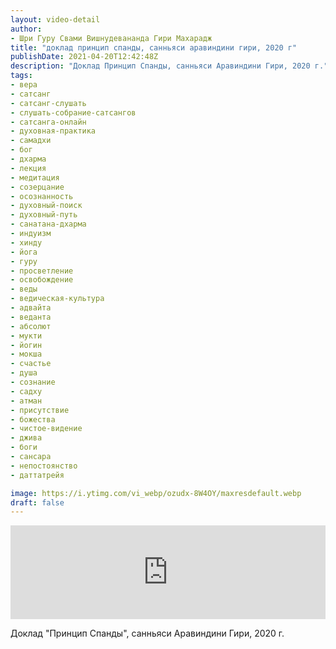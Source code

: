 ```yaml
---
layout: video-detail
author:
- Шри Гуру Свами Вишнудевананда Гири Махарадж
title: "доклад принцип спанды, санньяси аравиндини гири, 2020 г"
publishDate: 2021-04-20T12:42:48Z
description: "Доклад Принцип Спанды, санньяси Аравиндини Гири, 2020 г."
tags: 
- вера
- сатсанг
- сатсанг-слушать
- слушать-собрание-сатсангов
- сатсанга-онлайн
- духовная-практика
- самадхи
- бог
- дхарма
- лекция
- медитация
- созерцание
- осознанность
- духовный-поиск
- духовный-путь
- санатана-дхарма
- индуизм
- хинду
- йога
- гуру
- просветление
- освобождение
- веды
- ведическая-культура
- адвайта
- веданта
- абсолют
- мукти
- йогин
- мокша
- счастье
- душа
- сознание
- садху
- атман
- присутствие
- божества
- чистое-видение
- джива
- боги
- сансара
- непостоянство
- даттатрейя

image: https://i.ytimg.com/vi_webp/ozudx-8W4OY/maxresdefault.webp
draft: false
---
```


<iframe width="100%" src="https://www.youtube.com/embed/ozudx-8W4OY" frameborder="0" allowfullscreen=""></iframe> 

 Доклад "Принцип Спанды", санньяси Аравиндини Гири, 2020 г.

  

 
